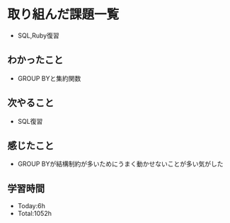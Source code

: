 # 取り組んだ課題一覧
- SQL,Ruby復習
## わかったこと
- GROUP BYと集約関数
## 次やること
- SQL復習
## 感じたこと
- GROUP BYが結構制約が多いためにうまく動かせないことが多い気がした
## 学習時間
- Today:6h
- Total:1052h
